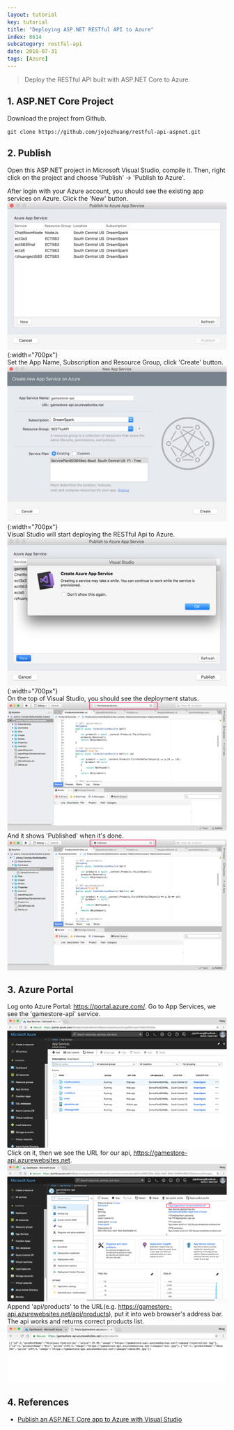 ```yaml
---
layout: tutorial
key: tutorial
title: "Deploying ASP.NET RESTful API to Azure"
index: 8614
subcategory: restful-api
date: 2018-07-31
tags: [Azure]
---
```


> Deploy the RESTful API built with ASP.NET Core to Azure.

## 1. ASP.NET Core Project
Download the project from Github.
```raw
git clone https://github.com/jojozhuang/restful-api-aspnet.git
```

## 2. Publish
Open this ASP.NET project in Microsoft Visual Studio, compile it. Then, right click on the project and choose 'Publish' -> 'Publish to Azure'.

After login with your Azure account, you should see the existing app services on Azure. Click the 'New' button.
![image](/assets/images/frontend/2214/app_services.png){:width="700px"}  
Set the App Name, Subscription and Resource Group, click 'Create' button.
![image](/assets/images/frontend/2214/create.png){:width="700px"}  
Visual Studio will start deploying the RESTful Api to Azure.
![image](/assets/images/frontend/2214/warn.png){:width="700px"}  
On the top of Visual Studio, you should see the deployment status.
![image](/assets/images/frontend/2214/deploying.png)  
And it shows 'Published' when it's done.
![image](/assets/images/frontend/2214/published.png)

## 3. Azure Portal
Log onto Azure Portal: https://portal.azure.com/. Go to App Services, we see the 'gamestore-api' service.
![image](/assets/images/frontend/2214/gamestore_api.png)
Click on it, then we see the URL for our api, https://gamestore-api.azurewebsites.net.
![image](/assets/images/frontend/2214/url.png)
Append 'api/products' to the URL(e.g. https://gamestore-api.azurewebsites.net/api/products), put it into web browser's address bar. The api works and returns correct products list.
![image](/assets/images/frontend/2214/test.png)  

## 4. References
* [Publish an ASP.NET Core app to Azure with Visual Studio](https://docs.microsoft.com/en-us/aspnet/core/tutorials/publish-to-azure-webapp-using-vs?view=aspnetcore-2.1)
